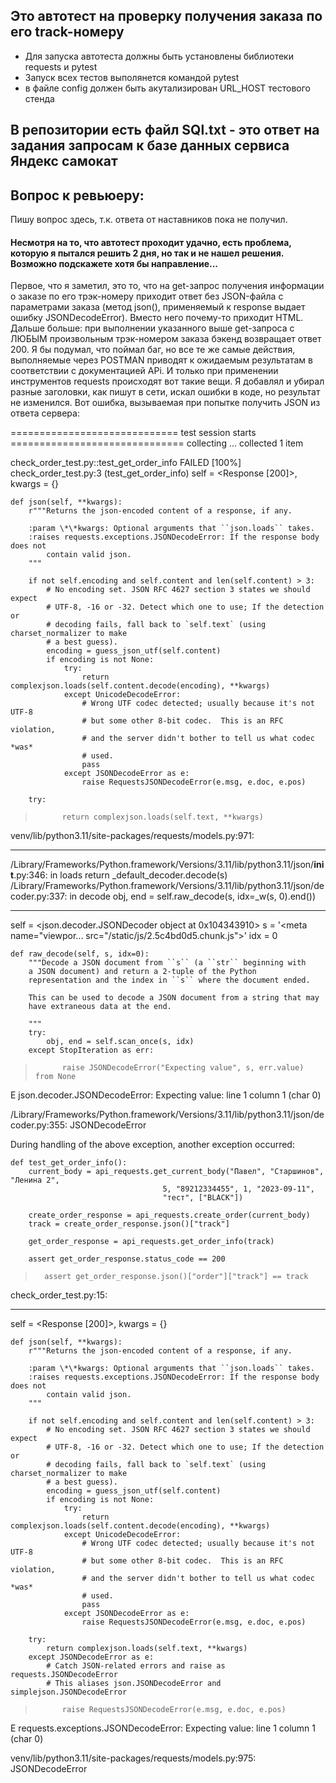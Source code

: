 ## Это автотест на проверку получения заказа по его track-номеру
- Для запуска автотеста должны быть установлены библиотеки requests и pytest
- Запуск всех тестов выполянется командой pytest
- в файле config должен быть акутализирован URL_HOST тестового стенда

## В репозитории есть файл SQl.txt - это ответ на задания запросам к базе данных сервиса Яндекс самокат

## Вопрос к ревьюеру:
Пишу вопрос здесь, т.к. ответа от наставников пока не получил.
#### Несмотря на то, что автотест проходит удачно, есть проблема, которую я пытался решить 2 дня, но так и не нашел решения. Возможно подскажете хотя бы направление...
Первое, что я заметил, это то, что на get-запрос получения информации о заказе по его трэк-номеру приходит ответ без JSON-файла с параметрами заказа (метод json(), применяемый к response выдает ошибку JSONDecodeError). Вместо него почему-то приходит HTML.
Дальше больше: при выполнении указанного выше get-запроса с ЛЮБЫМ произвольным трэк-номером заказа бэкенд возвращает ответ 200.
Я бы подумал, что поймал баг, но все те же самые действия, выполняемые через POSTMAN приводят к ожидаемым результатам в соответствии с документацией APi.
И только при применении инструментов requests происходят вот такие вещи.
Я добавлял и убирал разные заголовки, как пишут в сети, искал ошибки в коде, но результат не изменился.
Вот ошибка, вызываемая при попытке получить JSON из ответа сервера:

============================= test session starts ==============================
collecting ... collected 1 item

check_order_test.py::test_get_order_info FAILED                          [100%]
check_order_test.py:3 (test_get_order_info)
self = <Response [200]>, kwargs = {}

    def json(self, **kwargs):
        r"""Returns the json-encoded content of a response, if any.
    
        :param \*\*kwargs: Optional arguments that ``json.loads`` takes.
        :raises requests.exceptions.JSONDecodeError: If the response body does not
            contain valid json.
        """
    
        if not self.encoding and self.content and len(self.content) > 3:
            # No encoding set. JSON RFC 4627 section 3 states we should expect
            # UTF-8, -16 or -32. Detect which one to use; If the detection or
            # decoding fails, fall back to `self.text` (using charset_normalizer to make
            # a best guess).
            encoding = guess_json_utf(self.content)
            if encoding is not None:
                try:
                    return complexjson.loads(self.content.decode(encoding), **kwargs)
                except UnicodeDecodeError:
                    # Wrong UTF codec detected; usually because it's not UTF-8
                    # but some other 8-bit codec.  This is an RFC violation,
                    # and the server didn't bother to tell us what codec *was*
                    # used.
                    pass
                except JSONDecodeError as e:
                    raise RequestsJSONDecodeError(e.msg, e.doc, e.pos)
    
        try:
>           return complexjson.loads(self.text, **kwargs)

venv/lib/python3.11/site-packages/requests/models.py:971: 
_ _ _ _ _ _ _ _ _ _ _ _ _ _ _ _ _ _ _ _ _ _ _ _ _ _ _ _ _ _ _ _ _ _ _ _ _ _ _ _ 
/Library/Frameworks/Python.framework/Versions/3.11/lib/python3.11/json/__init__.py:346: in loads
    return _default_decoder.decode(s)
/Library/Frameworks/Python.framework/Versions/3.11/lib/python3.11/json/decoder.py:337: in decode
    obj, end = self.raw_decode(s, idx=_w(s, 0).end())
_ _ _ _ _ _ _ _ _ _ _ _ _ _ _ _ _ _ _ _ _ _ _ _ _ _ _ _ _ _ _ _ _ _ _ _ _ _ _ _ 

self = <json.decoder.JSONDecoder object at 0x104343910>
s = '<!doctype html><html lang="en"><head><meta charset="utf-8"/><link rel="icon" href="/favicon.ico"/><meta name="viewpor... src="/static/js/2.5c4bd0d5.chunk.js"></script><script src="/static/js/main.71221168.chunk.js"></script></body></html>'
idx = 0

    def raw_decode(self, s, idx=0):
        """Decode a JSON document from ``s`` (a ``str`` beginning with
        a JSON document) and return a 2-tuple of the Python
        representation and the index in ``s`` where the document ended.
    
        This can be used to decode a JSON document from a string that may
        have extraneous data at the end.
    
        """
        try:
            obj, end = self.scan_once(s, idx)
        except StopIteration as err:
>           raise JSONDecodeError("Expecting value", s, err.value) from None
E           json.decoder.JSONDecodeError: Expecting value: line 1 column 1 (char 0)

/Library/Frameworks/Python.framework/Versions/3.11/lib/python3.11/json/decoder.py:355: JSONDecodeError

During handling of the above exception, another exception occurred:

    def test_get_order_info():
        current_body = api_requests.get_current_body("Павел", "Старшинов", "Ленина 2",
                                      5, "89212334455", 1, "2023-09-11",
                                      "тест", ["BLACK"])
    
        create_order_response = api_requests.create_order(current_body)
        track = create_order_response.json()["track"]
    
        get_order_response = api_requests.get_order_info(track)
    
        assert get_order_response.status_code == 200
>       assert get_order_response.json()["order"]["track"] == track

check_order_test.py:15: 
_ _ _ _ _ _ _ _ _ _ _ _ _ _ _ _ _ _ _ _ _ _ _ _ _ _ _ _ _ _ _ _ _ _ _ _ _ _ _ _ 

self = <Response [200]>, kwargs = {}

    def json(self, **kwargs):
        r"""Returns the json-encoded content of a response, if any.
    
        :param \*\*kwargs: Optional arguments that ``json.loads`` takes.
        :raises requests.exceptions.JSONDecodeError: If the response body does not
            contain valid json.
        """
    
        if not self.encoding and self.content and len(self.content) > 3:
            # No encoding set. JSON RFC 4627 section 3 states we should expect
            # UTF-8, -16 or -32. Detect which one to use; If the detection or
            # decoding fails, fall back to `self.text` (using charset_normalizer to make
            # a best guess).
            encoding = guess_json_utf(self.content)
            if encoding is not None:
                try:
                    return complexjson.loads(self.content.decode(encoding), **kwargs)
                except UnicodeDecodeError:
                    # Wrong UTF codec detected; usually because it's not UTF-8
                    # but some other 8-bit codec.  This is an RFC violation,
                    # and the server didn't bother to tell us what codec *was*
                    # used.
                    pass
                except JSONDecodeError as e:
                    raise RequestsJSONDecodeError(e.msg, e.doc, e.pos)
    
        try:
            return complexjson.loads(self.text, **kwargs)
        except JSONDecodeError as e:
            # Catch JSON-related errors and raise as requests.JSONDecodeError
            # This aliases json.JSONDecodeError and simplejson.JSONDecodeError
>           raise RequestsJSONDecodeError(e.msg, e.doc, e.pos)
E           requests.exceptions.JSONDecodeError: Expecting value: line 1 column 1 (char 0)

venv/lib/python3.11/site-packages/requests/models.py:975: JSONDecodeError